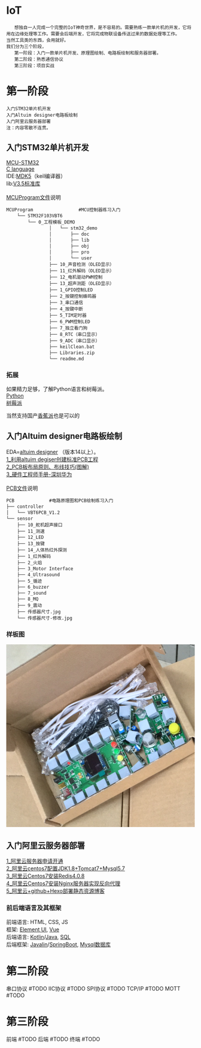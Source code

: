 # IoT
	   想独自一人完成一个完整的IoT神奇世界，是不容易的。需要熟练一款单片机的开发，它将用在边缘处理等工作。需要会后端开发，它将完成物联设备传送过来的数据处理等工作。
	当然工具类的东西，会用就好。
	我们分为三个阶段，
	   第一阶段：入门一款单片机开发、原理图绘制、电路板绘制和服务器部署。
       第二阶段：熟悉通信协议
       第三阶段：项目实战

# 第一阶段
	入门STM32单片机开发
	入门Altuim designer电路板绘制
	入门阿里云服务器部署
	注：内容零散不连贯。
	
## 入门STM32单片机开发
  [MCU-STM32](https://www.stmcu.com.cn/) <br> 
  [C language](http://www.runoob.com/cprogramming/c-tutorial.html) <br> 
  IDE:[MDK5](http://www2.keil.com/mdk5/)（keil编译器） <br> 
  lib:[V3.5标准库](https://github.com/JGPY/IoT/blob/master/theFirstStage/MCUProgram/STM32F103VBT6/Libraries.zip)<br><br>
  [MCUProgram文件](https://github.com/JGPY/IoT/tree/master/theFirstStage/MCUProgram)说明
  	
	MCUProgram                 #MCU控制器练习入门
        └── STM32F103VBT6
            └── 0_工程模板_DEMO
                    │   └── stm32_demo
                    │       ├── doc
                    │       ├── lib
                    │       ├── obj
                    │       ├── pro
                    │       └── user
                    ├── 10_声音检测（OLED显示）
                    ├── 11_红外解码（OLED显示）
                    ├── 12_电机驱动PWM控制
                    ├── 13_超声测距（OLED显示）
                    ├── 1_GPIO控制LED
                    ├── 2_按键控制蜂鸣器
                    ├── 3_串口通信
                    ├── 4_按键中断
                    ├── 5_TIM定时器
                    ├── 6_PWM控制LED
                    ├── 7_独立看门狗
                    ├── 8_RTC（串口显示）
                    ├── 9_ADC（串口显示）
                    ├── keilClean.bat
                    ├── Libraries.zip
                    └── readme.md
            
### 拓展
  如果精力足够，了解Python语言和树莓派。 <br> 
  [Python](https://www.python.org/) <br> 
  [树莓派](https://www.raspberrypi.org/) <br> 

  当然支持国产[香蕉派](https://www.banana-pi.org.cn/)也是可以的<br> 
		
## 入门Altuim designer电路板绘制
  EDA=[altuim designer](https://www.altium.com.cn/) （版本14以上）。 <br> 
  [1_利用altuim degiser创建标准PCB工程](https://blog.csdn.net/qq_21508727/article/details/79547067) <br> 
  [2_PCB板布局原则、布线技巧(图解)](https://github.com/JGPY/IoT/blob/master/doc/PCB%E6%9D%BF%E5%B8%83%E5%B1%80%E5%8E%9F%E5%88%99%E3%80%81%E5%B8%83%E7%BA%BF%E6%8A%80%E5%B7%A7(%E5%9B%BE%E8%A7%A3).pdf) <br>
  [3_硬件工程师手册-深圳华为](https://github.com/JGPY/IoT/blob/master/doc/%E7%A1%AC%E4%BB%B6%E5%B7%A5%E7%A8%8B%E5%B8%88%E6%89%8B%E5%86%8C-%E6%B7%B1%E5%9C%B3%E5%8D%8E%E4%B8%BA.pdf) <br><br>
  [PCB文件](https://github.com/JGPY/IoT/tree/master/theFirstStage/PCB)说明
  
    PCB             #电路原理图和PCB绘制练习入门
    ├── controller
    │   └── VBT6PCB_V1.2
    └── sensor
        ├── 10_舵机超声接口
        ├── 11_测速
        ├── 12_LED
        ├── 13_按键
        ├── 14_人体热红外探测
        ├── 1_红外解码
        ├── 2_火焰
        ├── 3_Motor Interface
        ├── 4_Ultrasound
        ├── 5_循迹
        ├── 6_buzzer
        ├── 7_sound
        ├── 8_MQ
        ├── 9_震动
        ├── 传感器尺寸.jpg
        └── 传感器尺寸-修改.jpg
             
### 样板图
  ![样板图](https://github.com/JGPY/IoT/blob/master/data/image/theFirstStage.png)

## 入门阿里云服务器部署
  [1_阿里云服务器申请开通]() <br>
  [2_阿里云centos7配置JDK1.8+Tomcat7+Mysql5.7](https://blog.csdn.net/qq_21508727/article/details/79592349) <br>
  [3_阿里云Centos7安装Redis4.0.8](https://blog.csdn.net/qq_21508727/article/details/79596423) <br>
  [4_阿里云Centos7安装Nginx服务器实现反向代理](https://blog.csdn.net/qq_21508727/article/details/80071174) <br>
  [5_阿里云+github+Hexo部署静态资源博客](https://blog.csdn.net/qq_21508727/article/details/80044265) <br>

### 前后端语言及其框架
  前端语言: HTML, CSS, JS <br>
  框架: [Element UI](http://element-cn.eleme.io/#/zh-CN), [Vue](https://cn.vuejs.org/)<br>
  后端语言: [Kotlin](http://kotlinlang.org/)/[Java](http://www.runoob.com/java/java-tutorial.html), [SQL](http://www.runoob.com/sql/sql-tutorial.html)<br>
  后端框架: [Javalin](https://javalin.io/)/[SpringBoot](https://spring.io/projects/spring-boot), [Mysql数据库](http://www.runoob.com/mysql/mysql-tutorial.html)<br>
    
# 第二阶段
    
  串口协议
  #TODO
  IIC协议
  #TODO 
  SPI协议
  #TODO
  TCP/IP
  #TODO
  MOTT
  #TODO



# 第三阶段
    
  前端
  #TODO
  后端
  #TODO
  终端
  #TODO
  
